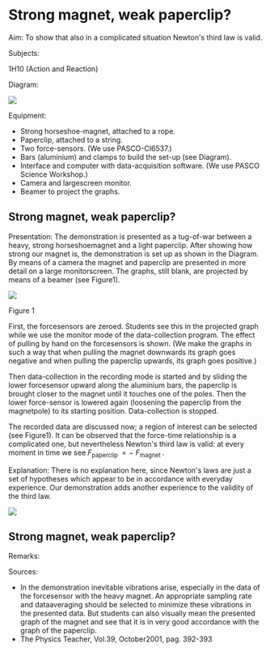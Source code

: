 # Strong magnet, weak paperclip? 

Aim: To show that also in a complicated situation Newton's third law is valid.

Subjects:

$1 \mathrm{H} 10$ (Action and Reaction)

Diagram:

![](https://cdn.mathpix.com/cropped/2024_06_24_ac35a718a090a9cdfa0dg-1.jpg?height=1022&width=1157&top_left_y=465&top_left_x=492)

Equipment:

- Strong horseshoe-magnet, attached to a rope.
- Paperclip, attached to a string.
- Two force-sensors. (We use PASCO-CI6537.)
- Bars (aluminium) and clamps to build the set-up (see Diagram).
- Interface and computer with data-acquisition software. (We use PASCO Science Workshop.)
- Camera and largescreen monitor.
- Beamer to project the graphs.


## Strong magnet, weak paperclip?

Presentation: The demonstration is presented as a tug-of-war between a heavy, strong horseshoemagnet and a light paperclip. After showing how strong our magnet is, the demonstration is set up as shown in the Diagram. By means of a camera the magnet and paperclip are presented in more detail on a large monitorscreen. The graphs, still blank, are projected by means of a beamer (see Figure1).

![](https://cdn.mathpix.com/cropped/2024_06_24_ac35a718a090a9cdfa0dg-2.jpg?height=878&width=1111&top_left_y=694&top_left_x=607)

Figure 1

First, the forcesensors are zeroed. Students see this in the projected graph while we use the monitor mode of the data-collection program. The effect of pulling by hand on the forcesensors is shown. (We make the graphs in such a way that when pulling the magnet downwards its graph goes negative and when pulling the paperclip upwards, its graph goes positive.)

Then data-collection in the recording mode is started and by sliding the lower forcesensor upward along the aluminium bars, the paperclip is brought closer to the magnet until it touches one of the poles. Then the lower force-sensor is lowered again (loosening the paperclip from the magnetpole) to its starting position. Data-collection is stopped.

The recorded data are discussed now; a region of interest can be selected (see Figure1). It can be observed that the force-time relationship is a complicated one, but nevertheless Newton's third law is valid: at every moment in time we see $F_{\text {paperclip }}=-$ $F_{\text {magnet }}$.

Explanation: There is no explanation here, since Newton's laws are just a set of hypotheses which appear to be in accordance with everyday experience. Our demonstration adds another experience to the validity of the third law.

![](https://cdn.mathpix.com/cropped/2024_06_24_ac35a718a090a9cdfa0dg-2.jpg?height=249&width=556&top_left_y=2361&top_left_x=1432)

## Strong magnet, weak paperclip?

Remarks:

Sources:

- In the demonstration inevitable vibrations arise, especially in the data of the forcesensor with the heavy magnet. An appropriate sampling rate and dataaveraging should be selected to minimize these vibrations in the presented data. But students can also visually mean the presented graph of the magnet and see that it is in very good accordance with the graph of the paperclip.
- The Physics Teacher, Vol.39, October2001, pag. 392-393

